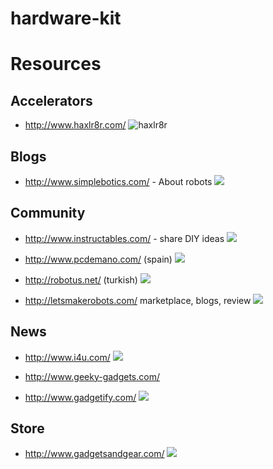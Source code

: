 # hardware-kit

# Resources

## Accelerators

* http://www.haxlr8r.com/
![haxlr8r](http://www.haxlr8r.com/images/logo.png)

## Blogs

* http://www.simplebotics.com/ - About robots
![](http://4.bp.blogspot.com/-cXZtbq7v85w/VEcN0LKa4BI/AAAAAAAAEvQ/-AQHxZDikhs/s1600/simplebotics.png)

## Community

* http://www.instructables.com/ - share DIY ideas
![](http://www.instructables.com/static/img/header/header-robot.png)

* http://www.pcdemano.com/ (spain)
![](http://www.pcdemano.com/themes/SpacePilot3K/images/logo_big.gif)

* http://robotus.net/ (turkish)
![](http://robotus.net/wp-content/uploads/2012/07/logoo.png)

* http://letsmakerobots.com/ marketplace, blogs, review
![](http://letsmakerobots.com/sites/default/themes/LMRv3/LMRv3/images/375x59xLMR3FlashLogo.png,qt=1.pagespeed.ic.vJPaoRKCfU.png)

## News

* http://www.i4u.com/
![](http://static2.i4u.com/sites/all/themes/i4u/images/global/logo.png)

* http://www.geeky-gadgets.com/

* http://www.gadgetify.com/
![](http://cdn1.gadgetify.com/wp-content/uploads/2013/11/logo2.png)

## Store

* http://www.gadgetsandgear.com/
![](http://lib.store.yahoo.net/lib/yhst-54334793715728/gadgets-and-gear-in-the-news-about-us.jpg)
